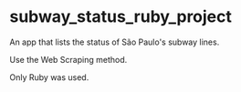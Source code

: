 # subway_status_ruby_project

An app that lists the status of São Paulo's subway lines.

Use the Web Scraping method.

Only Ruby was used.
